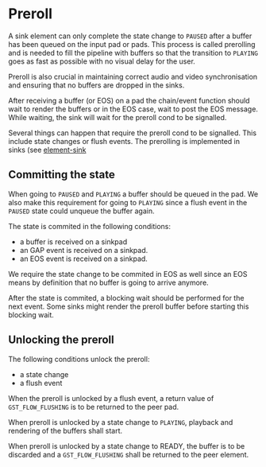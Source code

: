 # Preroll

A sink element can only complete the state change to `PAUSED` after a
buffer has been queued on the input pad or pads. This process is called
prerolling and is needed to fill the pipeline with buffers so that the
transition to `PLAYING` goes as fast as possible with no visual delay for
the user.

Preroll is also crucial in maintaining correct audio and video
synchronisation and ensuring that no buffers are dropped in the sinks.

After receiving a buffer (or EOS) on a pad the chain/event function
should wait to render the buffers or in the EOS case, wait to post the
EOS message. While waiting, the sink will wait for the preroll cond to
be signalled.

Several things can happen that require the preroll cond to be signalled.
This include state changes or flush events. The prerolling is
implemented in sinks (see [element-sink](design/element-sink.md)

## Committing the state

When going to `PAUSED` and `PLAYING` a buffer should be queued in the pad.
We also make this requirement for going to `PLAYING` since a flush event
in the `PAUSED` state could unqueue the buffer again.

The state is commited in the following conditions:

- a buffer is received on a sinkpad
- an GAP event is received on a sinkpad.
- an EOS event is received on a sinkpad.

We require the state change to be commited in EOS as well since an EOS
means by definition that no buffer is going to arrive anymore.

After the state is commited, a blocking wait should be performed for the
next event. Some sinks might render the preroll buffer before starting
this blocking wait.

## Unlocking the preroll

The following conditions unlock the preroll:

- a state change
- a flush event

When the preroll is unlocked by a flush event, a return value of
`GST_FLOW_FLUSHING` is to be returned to the peer pad.

When preroll is unlocked by a state change to `PLAYING`, playback and
rendering of the buffers shall start.

When preroll is unlocked by a state change to READY, the buffer is to be
discarded and a `GST_FLOW_FLUSHING` shall be returned to the peer
element.
